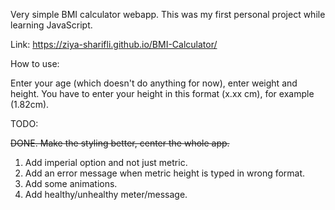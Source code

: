 Very simple BMI calculator webapp. This was my first personal project while learning JavaScript. 

Link: https://ziya-sharifli.github.io/BMI-Calculator/

How to use:

Enter your age (which doesn't do anything for now), enter weight and height. You have to enter your height in this format (x.xx cm), for example (1.82cm).

TODO:

~~DONE. Make the styling better, center the whole app.~~
1. Add imperial option and not just metric.
2. Add an error message when metric height is typed in wrong format.
3. Add some animations.
4. Add healthy/unhealthy meter/message.
